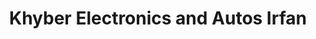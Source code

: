 ---
title: "Khyber Electronics and Autos Irfan"
url: /karachi/khyber-electronics-and-autos-irfan/
shop: Motorrad
---